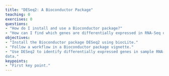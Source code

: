 ```yaml
---
title: "DESeq2: A Bioconductor Package"
teaching: 0
exercises: 0
questions:
- "How do I install and use a Bioconductor package?"
- "How can I find which genes are differentially expressed in RNA-Seq data?"
objectives:
- "Install the Bioconductor package DESeq2 using biocLite."
- "Follow a workflow in a Bioconductor package vignette."
- "Use DESeq2 to identify differentially expressed genes in sample RNA-Seq
data."
keypoints:
- "First key point."
---
```

